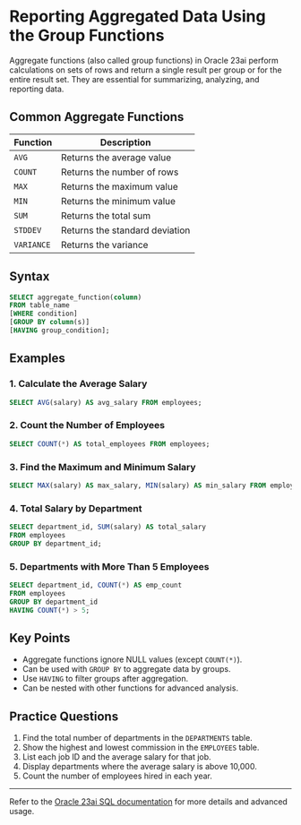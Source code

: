 
# Reporting Aggregated Data Using the Group Functions

Aggregate functions (also called group functions) in Oracle 23ai perform calculations on sets of rows and return a single result per group or for the entire result set. They are essential for summarizing, analyzing, and reporting data.

## Common Aggregate Functions

| Function   | Description                                 |
|------------|---------------------------------------------|
| `AVG`      | Returns the average value                   |
| `COUNT`    | Returns the number of rows                  |
| `MAX`      | Returns the maximum value                   |
| `MIN`      | Returns the minimum value                   |
| `SUM`      | Returns the total sum                       |
| `STDDEV`   | Returns the standard deviation              |
| `VARIANCE` | Returns the variance                        |

## Syntax

```sql
SELECT aggregate_function(column)
FROM table_name
[WHERE condition]
[GROUP BY column(s)]
[HAVING group_condition];
```

## Examples

### 1. Calculate the Average Salary
```sql
SELECT AVG(salary) AS avg_salary FROM employees;
```

### 2. Count the Number of Employees
```sql
SELECT COUNT(*) AS total_employees FROM employees;
```

### 3. Find the Maximum and Minimum Salary
```sql
SELECT MAX(salary) AS max_salary, MIN(salary) AS min_salary FROM employees;
```

### 4. Total Salary by Department
```sql
SELECT department_id, SUM(salary) AS total_salary
FROM employees
GROUP BY department_id;
```

### 5. Departments with More Than 5 Employees
```sql
SELECT department_id, COUNT(*) AS emp_count
FROM employees
GROUP BY department_id
HAVING COUNT(*) > 5;
```

## Key Points

- Aggregate functions ignore NULL values (except `COUNT(*)`).
- Can be used with `GROUP BY` to aggregate data by groups.
- Use `HAVING` to filter groups after aggregation.
- Can be nested with other functions for advanced analysis.

## Practice Questions

1. Find the total number of departments in the `DEPARTMENTS` table.
2. Show the highest and lowest commission in the `EMPLOYEES` table.
3. List each job ID and the average salary for that job.
4. Display departments where the average salary is above 10,000.
5. Count the number of employees hired in each year.

---
Refer to the [Oracle 23ai SQL documentation](https://docs.oracle.com/en/database/oracle/oracle-database/23/sqlrf/index.html) for more details and advanced usage.
